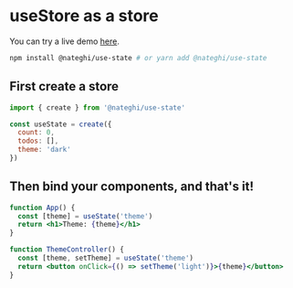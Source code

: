 # useStore as a store

You can try a live demo [here](https://).

```bash
npm install @nateghi/use-state # or yarn add @nateghi/use-state
```

## First create a store

```jsx
import { create } from '@nateghi/use-state'

const useState = create({
  count: 0,
  todos: [],
  theme: 'dark'
})
```

## Then bind your components, and that's it!

```jsx
function App() {
  const [theme] = useState('theme')
  return <h1>Theme: {theme}</h1>
}

function ThemeController() {
  const [theme, setTheme] = useState('theme')
  return <button onClick={() => setTheme('light')}>{theme}</button>
}
```